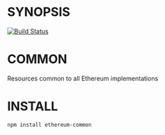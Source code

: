 # SYNOPSIS

[![Build Status](https://img.shields.io/travis/ethereumjs/common.svg?branch=master&style=flat-square)](https://travis-ci.org/ethereumjs/common)

# COMMON
Resources common to all Ethereum implementations

# INSTALL
`npm install ethereum-common`
